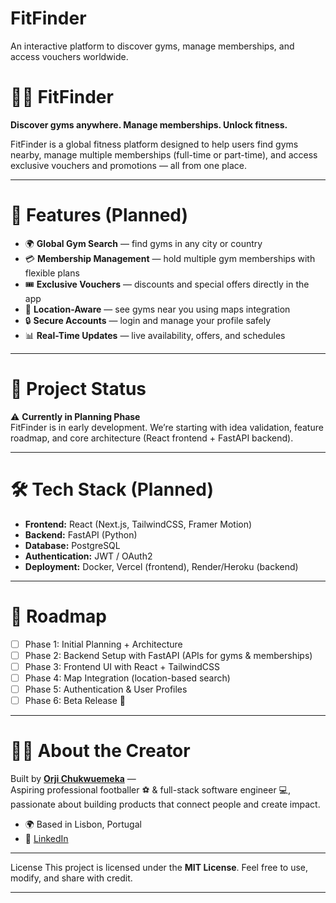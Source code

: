 # FitFinder
An interactive platform to discover gyms, manage memberships, and access vouchers worldwide.
# 🏋️‍♂️ FitFinder

**Discover gyms anywhere. Manage memberships. Unlock fitness.**

FitFinder is a global fitness platform designed to help users find gyms nearby, manage multiple memberships (full-time or part-time), and access exclusive vouchers and promotions — all from one place.

---

# 🚀 Features (Planned)
- 🌍 **Global Gym Search** — find gyms in any city or country  
- 💳 **Membership Management** — hold multiple gym memberships with flexible plans  
- 🎟️ **Exclusive Vouchers** — discounts and special offers directly in the app  
- 📍 **Location-Aware** — see gyms near you using maps integration  
- 🔒 **Secure Accounts** — login and manage your profile safely  
- 📊 **Real-Time Updates** — live availability, offers, and schedules  

---

# 📅 Project Status
⚠️ **Currently in Planning Phase**  
FitFinder is in early development. We’re starting with idea validation, feature roadmap, and core architecture (React frontend + FastAPI backend).  

---

# 🛠️ Tech Stack (Planned)
- **Frontend:** React (Next.js, TailwindCSS, Framer Motion)  
- **Backend:** FastAPI (Python)  
- **Database:** PostgreSQL  
- **Authentication:** JWT / OAuth2  
- **Deployment:** Docker, Vercel (frontend), Render/Heroku (backend)  

---

# 🧭 Roadmap
- [ ] Phase 1: Initial Planning + Architecture  
- [ ] Phase 2: Backend Setup with FastAPI (APIs for gyms & memberships)  
- [ ] Phase 3: Frontend UI with React + TailwindCSS  
- [ ] Phase 4: Map Integration (location-based search)  
- [ ] Phase 5: Authentication & User Profiles  
- [ ] Phase 6: Beta Release 🚀  

---

# 👨‍💻 About the Creator
Built by **[Orji Chukwuemeka](mailto:orjichukwuemeka6233@gmail.com)** —  
Aspiring professional footballer ⚽ & full-stack software engineer 💻, passionate about building products that connect people and create impact.  

- 🌍 Based in Lisbon, Portugal  
- 🔗 [LinkedIn](https://www.linkedin.com/in/chukwuemekaorji1)  

---

 License
This project is licensed under the **MIT License**. Feel free to use, modify, and share with credit.

---

